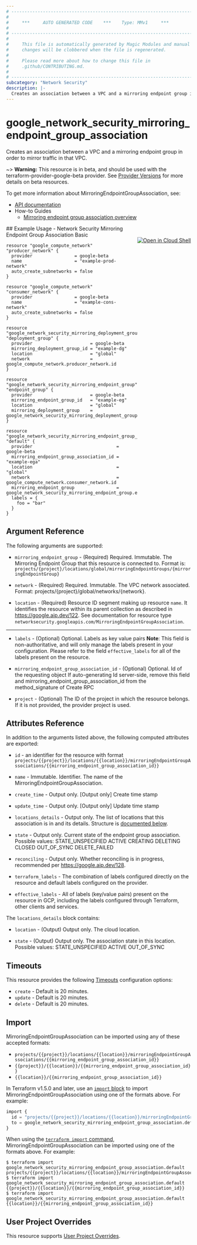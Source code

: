 ```yaml
---
# ----------------------------------------------------------------------------
#
#     ***     AUTO GENERATED CODE    ***    Type: MMv1     ***
#
# ----------------------------------------------------------------------------
#
#     This file is automatically generated by Magic Modules and manual
#     changes will be clobbered when the file is regenerated.
#
#     Please read more about how to change this file in
#     .github/CONTRIBUTING.md.
#
# ----------------------------------------------------------------------------
subcategory: "Network Security"
description: |-
  Creates an association between a VPC and a mirroring endpoint group in order to mirror traffic in that VPC.
---
```


# google_network_security_mirroring_endpoint_group_association

Creates an association between a VPC and a mirroring endpoint group in order to mirror traffic in that VPC.

~> **Warning:** This resource is in beta, and should be used with the terraform-provider-google-beta provider.
See [Provider Versions](https://terraform.io/docs/providers/google/guides/provider_versions.html) for more details on beta resources.

To get more information about MirroringEndpointGroupAssociation, see:

* [API documentation](https://cloud.google.com/network-security-integration/docs/reference/rest/v1beta1/projects.locations.mirroringEndpointGroupAssociations)
* How-to Guides
    * [Mirroring endpoint group association overview](https://cloud.google.com/network-security-integration/docs/out-of-band/endpoint-groups-overview#mirroring-endpoint-group-association)

<div class = "oics-button" style="float: right; margin: 0 0 -15px">
  <a href="https://console.cloud.google.com/cloudshell/open?cloudshell_git_repo=https%3A%2F%2Fgithub.com%2Fterraform-google-modules%2Fdocs-examples.git&cloudshell_image=gcr.io%2Fcloudshell-images%2Fcloudshell%3Alatest&cloudshell_print=.%2Fmotd&cloudshell_tutorial=.%2Ftutorial.md&cloudshell_working_dir=network_security_mirroring_endpoint_group_association_basic&open_in_editor=main.tf" target="_blank">
    <img alt="Open in Cloud Shell" src="//gstatic.com/cloudssh/images/open-btn.svg" style="max-height: 44px; margin: 32px auto; max-width: 100%;">
  </a>
</div>
## Example Usage - Network Security Mirroring Endpoint Group Association Basic


```hcl
resource "google_compute_network" "producer_network" {
  provider                = google-beta
  name                    = "example-prod-network"
  auto_create_subnetworks = false
}

resource "google_compute_network" "consumer_network" {
  provider                = google-beta
  name                    = "example-cons-network"
  auto_create_subnetworks = false
}

resource "google_network_security_mirroring_deployment_group" "deployment_group" {
  provider                      = google-beta
  mirroring_deployment_group_id = "example-dg"
  location                      = "global"
  network                       = google_compute_network.producer_network.id
}

resource "google_network_security_mirroring_endpoint_group" "endpoint_group" {
  provider                      = google-beta
  mirroring_endpoint_group_id   = "example-eg"
  location                      = "global"
  mirroring_deployment_group    = google_network_security_mirroring_deployment_group.deployment_group.id
}

resource "google_network_security_mirroring_endpoint_group_association" "default" {
  provider                                = google-beta
  mirroring_endpoint_group_association_id = "example-ega"
  location                                = "global"
  network                                 = google_compute_network.consumer_network.id
  mirroring_endpoint_group                = google_network_security_mirroring_endpoint_group.endpoint_group.id
  labels = {
    foo = "bar"
  }
}
```

## Argument Reference

The following arguments are supported:


* `mirroring_endpoint_group` -
  (Required)
  Required. Immutable. The Mirroring Endpoint Group that this resource is connected to. Format
  is:
  `projects/{project}/locations/global/mirroringEndpointGroups/{mirroringEndpointGroup}`

* `network` -
  (Required)
  Required. Immutable. The VPC network associated. Format:
  projects/{project}/global/networks/{network}.

* `location` -
  (Required)
  Resource ID segment making up resource `name`. It identifies the resource within its parent collection as described in https://google.aip.dev/122. See documentation for resource type `networksecurity.googleapis.com/MirroringEndpointGroupAssociation`.


- - -


* `labels` -
  (Optional)
  Optional. Labels as key value pairs 
  **Note**: This field is non-authoritative, and will only manage the labels present in your configuration.
  Please refer to the field `effective_labels` for all of the labels present on the resource.

* `mirroring_endpoint_group_association_id` -
  (Optional)
  Optional. Id of the requesting object
  If auto-generating Id server-side, remove this field and
  mirroring_endpoint_group_association_id from the method_signature of Create
  RPC

* `project` - (Optional) The ID of the project in which the resource belongs.
    If it is not provided, the provider project is used.


## Attributes Reference

In addition to the arguments listed above, the following computed attributes are exported:

* `id` - an identifier for the resource with format `projects/{{project}}/locations/{{location}}/mirroringEndpointGroupAssociations/{{mirroring_endpoint_group_association_id}}`

* `name` -
  Immutable. Identifier. The name of the MirroringEndpointGroupAssociation.

* `create_time` -
  Output only. [Output only] Create time stamp

* `update_time` -
  Output only. [Output only] Update time stamp

* `locations_details` -
  Output only. The list of locations that this association is in and its details.
  Structure is [documented below](#nested_locations_details).

* `state` -
  Output only. Current state of the endpoint group association. 
   Possible values:
   STATE_UNSPECIFIED
  ACTIVE
  CREATING
  DELETING
  CLOSED
  OUT_OF_SYNC
  DELETE_FAILED

* `reconciling` -
  Output only. Whether reconciling is in progress, recommended per
  https://google.aip.dev/128.

* `terraform_labels` -
  The combination of labels configured directly on the resource
   and default labels configured on the provider.

* `effective_labels` -
  All of labels (key/value pairs) present on the resource in GCP, including the labels configured through Terraform, other clients and services.


<a name="nested_locations_details"></a>The `locations_details` block contains:

* `location` -
  (Output)
  Output only. The cloud location.

* `state` -
  (Output)
  Output only. The association state in this location. 
   Possible values:
   STATE_UNSPECIFIED
  ACTIVE
  OUT_OF_SYNC

## Timeouts

This resource provides the following
[Timeouts](https://developer.hashicorp.com/terraform/plugin/sdkv2/resources/retries-and-customizable-timeouts) configuration options:

- `create` - Default is 20 minutes.
- `update` - Default is 20 minutes.
- `delete` - Default is 20 minutes.

## Import


MirroringEndpointGroupAssociation can be imported using any of these accepted formats:

* `projects/{{project}}/locations/{{location}}/mirroringEndpointGroupAssociations/{{mirroring_endpoint_group_association_id}}`
* `{{project}}/{{location}}/{{mirroring_endpoint_group_association_id}}`
* `{{location}}/{{mirroring_endpoint_group_association_id}}`


In Terraform v1.5.0 and later, use an [`import` block](https://developer.hashicorp.com/terraform/language/import) to import MirroringEndpointGroupAssociation using one of the formats above. For example:

```tf
import {
  id = "projects/{{project}}/locations/{{location}}/mirroringEndpointGroupAssociations/{{mirroring_endpoint_group_association_id}}"
  to = google_network_security_mirroring_endpoint_group_association.default
}
```

When using the [`terraform import` command](https://developer.hashicorp.com/terraform/cli/commands/import), MirroringEndpointGroupAssociation can be imported using one of the formats above. For example:

```
$ terraform import google_network_security_mirroring_endpoint_group_association.default projects/{{project}}/locations/{{location}}/mirroringEndpointGroupAssociations/{{mirroring_endpoint_group_association_id}}
$ terraform import google_network_security_mirroring_endpoint_group_association.default {{project}}/{{location}}/{{mirroring_endpoint_group_association_id}}
$ terraform import google_network_security_mirroring_endpoint_group_association.default {{location}}/{{mirroring_endpoint_group_association_id}}
```

## User Project Overrides

This resource supports [User Project Overrides](https://registry.terraform.io/providers/hashicorp/google/latest/docs/guides/provider_reference#user_project_override).
